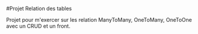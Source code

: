 #Projet Relation des tables

Projet pour m'exercer sur les relation ManyToMany, OneToMany, OneToOne avec un CRUD et un front.

